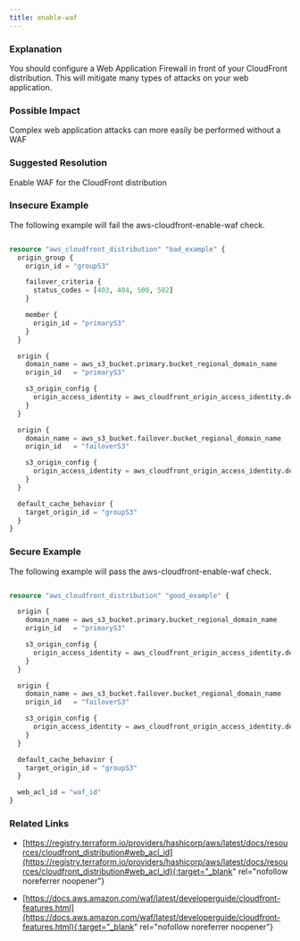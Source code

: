 ```yaml
---
title: enable-waf
---
```


### Explanation


You should configure a Web Application Firewall in front of your CloudFront distribution. This will mitigate many types of attacks on your web application.


### Possible Impact
Complex web application attacks can more easily be performed without a WAF

### Suggested Resolution
Enable WAF for the CloudFront distribution


### Insecure Example

The following example will fail the aws-cloudfront-enable-waf check.

```terraform

resource "aws_cloudfront_distribution" "bad_example" {
  origin_group {
    origin_id = "groupS3"

    failover_criteria {
      status_codes = [403, 404, 500, 502]
    }

    member {
      origin_id = "primaryS3"
    }
  }

  origin {
    domain_name = aws_s3_bucket.primary.bucket_regional_domain_name
    origin_id   = "primaryS3"

    s3_origin_config {
      origin_access_identity = aws_cloudfront_origin_access_identity.default.cloudfront_access_identity_path
    }
  }

  origin {
    domain_name = aws_s3_bucket.failover.bucket_regional_domain_name
    origin_id   = "failoverS3"

    s3_origin_config {
      origin_access_identity = aws_cloudfront_origin_access_identity.default.cloudfront_access_identity_path
    }
  }

  default_cache_behavior {
    target_origin_id = "groupS3"
  }
}

```



### Secure Example

The following example will pass the aws-cloudfront-enable-waf check.

```terraform

resource "aws_cloudfront_distribution" "good_example" {

  origin {
    domain_name = aws_s3_bucket.primary.bucket_regional_domain_name
    origin_id   = "primaryS3"

    s3_origin_config {
      origin_access_identity = aws_cloudfront_origin_access_identity.default.cloudfront_access_identity_path
    }
  }

  origin {
    domain_name = aws_s3_bucket.failover.bucket_regional_domain_name
    origin_id   = "failoverS3"

    s3_origin_config {
      origin_access_identity = aws_cloudfront_origin_access_identity.default.cloudfront_access_identity_path
    }
  }

  default_cache_behavior {
    target_origin_id = "groupS3"
  }

  web_acl_id = "waf_id"
}

```




### Related Links


- [https://registry.terraform.io/providers/hashicorp/aws/latest/docs/resources/cloudfront_distribution#web_acl_id](https://registry.terraform.io/providers/hashicorp/aws/latest/docs/resources/cloudfront_distribution#web_acl_id){:target="_blank" rel="nofollow noreferrer noopener"}

- [https://docs.aws.amazon.com/waf/latest/developerguide/cloudfront-features.html](https://docs.aws.amazon.com/waf/latest/developerguide/cloudfront-features.html){:target="_blank" rel="nofollow noreferrer noopener"}


